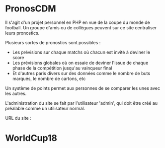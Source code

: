 # PronosCDM
Il s'agit d'un projet personnel en PHP en vue de la coupe du monde de football. Un groupe d'amis ou de collègues peuvent sur ce site centraliser leurs pronostics.

Plusieurs sortes de pronostics sont possibles :
* Les prévisions sur chaque matchs où chacun est invité à deviner le score
* Les prévisions globales où on essaie de deviner l'issue de chaque phase de la compétition jusqu'au vainqueur final
* Et d'autres paris divers sur des données comme le nombre de buts marqués, le nombre de cartons, etc

Un système de points permet aux personnes de se comparer les unes avec les autres.

L'administration du site se fait par l'utilisateur 'admin', qui doit être créé au préalable comme un utilisateur normal.

URL du site : 
# WorldCup18
